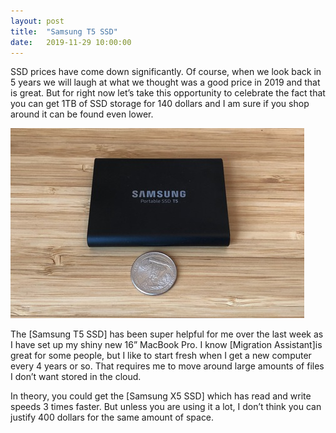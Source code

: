 ```yaml
---
layout: post
title:  "Samsung T5 SSD"
date:   2019-11-29 10:00:00
---
```


SSD prices have come down significantly. Of course, when we look back in 5 years we will laugh at what we thought was a good price in 2019 and that is great. But for right now let’s take this opportunity to celebrate the fact that you can get 1TB of SSD storage for 140 dollars and I am sure if you shop around it can be found even lower.

<div class="text-center screen_shot">
  <img src="/img/samsung/drive.jpg" alt="Samsung Drive" />
</div>

The [Samsung T5 SSD] has been super helpful for me over the last week as I have set up my shiny new 16” MacBook Pro. I know [Migration Assistant]is great for some people, but I like to start fresh when I get a new computer every 4 years or so. That requires me to move around large amounts of files I don’t want stored in the cloud.

In theory, you could get the [Samsung X5 SSD] which has read and write speeds 3 times faster. But unless you are using it a lot, I don’t think you can justify 400 dollars for the same amount of space.